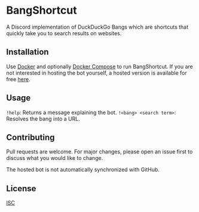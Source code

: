 # BangShortcut

A Discord implementation of DuckDuckGo Bangs which are shortcuts that quickly take you to search results on websites.

## Installation

Use [Docker](https://docker.com) and optionally [Docker Compose](https://docs.docker.com/compose/) to run BangShortcut. If you are not interested in hosting the bot yourself, a hosted version is available for free [here](https://discord.com/oauth2/authorize?client_id=721284549677547570&permissions=67584&scope=bot).

## Usage

`!help`: Returns a message explaining the bot.
`!<bang> <search term>`: Resolves the bang into a URL.

## Contributing

Pull requests are welcome. For major changes, please open an issue first to discuss what you would like to change.

The hosted bot is not automatically synchronized with GitHub.

## License
[ISC](https://choosealicense.com/licenses/isc/)